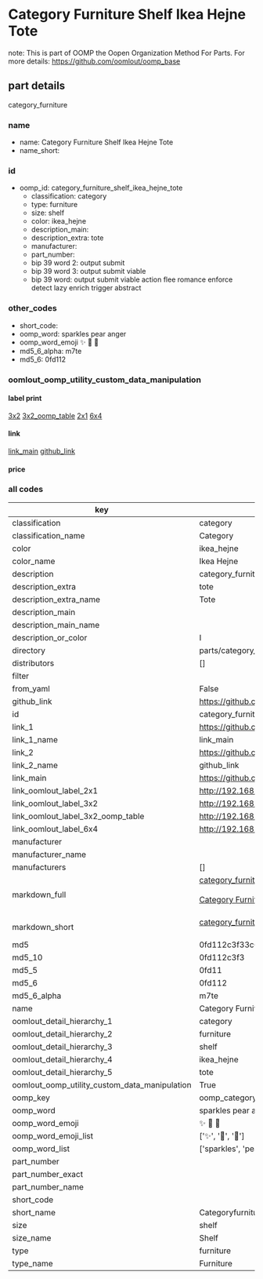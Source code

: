 # Category Furniture Shelf Ikea Hejne Tote  

note: This is part of OOMP the Oopen Organization Method For Parts. For more details: https://github.com/oomlout/oomp_base

##  part details



category_furniture

### name
* name: Category Furniture Shelf Ikea Hejne Tote
* name_short: 
### id
* oomp_id: category_furniture_shelf_ikea_hejne_tote
  * classification: category
  * type: furniture
  * size: shelf
  * color: ikea_hejne
  * description_main: 
  * description_extra: tote
  * manufacturer: 
  * part_number: 
  * bip 39 word 2: output submit
  * bip 39 word 3: output submit viable
  * bip 39 word: output submit viable action flee romance enforce detect lazy enrich trigger abstract

### other_codes
* short_code: 
* oomp_word: sparkles pear anger
* oomp_word_emoji :sparkles: :pear: :anger:
* md5_6_alpha: m7te
* md5_6: 0fd112






### oomlout_oomp_utility_custom_data_manipulation
#### label print
[3x2](http://192.168.1.245:1112/?label=oomp%20m7te)
[3x2_oomp_table](http://192.168.1.107:1112/?label=oomp%20m7te)
[2x1](http://192.168.1.242:1112/?label=oomp%20m7te)
[6x4](http://192.168.1.55:1112/?label=oomp%20m7te)    

#### link

[link_main](https://github.com/oomlout/oomlout_oomp_current_version_messy/tree/main/parts/category_furniture_shelf_ikea_hejne_tote) [github_link](https://github.com/oomlout/oomlout_oomp_part_src/tree/main/parts/category_furniture_shelf_ikea_hejne_tote)                             

#### price







### all codes 
| key | value |  
| --- | --- |  
| classification | category |  
| classification_name | Category |  
| color | ikea_hejne |  
| color_name | Ikea Hejne |  
| description | category_furniture |  
| description_extra | tote |  
| description_extra_name | Tote |  
| description_main |  |  
| description_main_name |  |  
| description_or_color | I  |  
| directory | parts/category_furniture_shelf_ikea_hejne_tote |  
| distributors | [] |  
| filter |  |  
| from_yaml | False |  
| github_link | https://github.com/oomlout/oomlout_oomp_part_src/tree/main/parts/category_furniture_shelf_ikea_hejne_tote |  
| id | category_furniture_shelf_ikea_hejne_tote |  
| link_1 | https://github.com/oomlout/oomlout_oomp_current_version_messy/tree/main/parts/category_furniture_shelf_ikea_hejne_tote |  
| link_1_name | link_main |  
| link_2 | https://github.com/oomlout/oomlout_oomp_part_src/tree/main/parts/category_furniture_shelf_ikea_hejne_tote |  
| link_2_name | github_link |  
| link_main | https://github.com/oomlout/oomlout_oomp_current_version_messy/tree/main/parts/category_furniture_shelf_ikea_hejne_tote |  
| link_oomlout_label_2x1 | http://192.168.1.242:1112/?label=oomp%20m7te |  
| link_oomlout_label_3x2 | http://192.168.1.245:1112/?label=oomp%20m7te |  
| link_oomlout_label_3x2_oomp_table | http://192.168.1.107:1112/?label=oomp%20m7te |  
| link_oomlout_label_6x4 | http://192.168.1.55:1112/?label=oomp%20m7te |  
| manufacturer |  |  
| manufacturer_name |  |  
| manufacturers | [] |  
| markdown_full | [category_furniture_shelf_ikea_hejne_tote](https://github.com/oomlout/oomlout_oomp_current_version_messy/tree/main/parts/category_furniture_shelf_ikea_hejne_tote)<br>[](https://github.com/oomlout/oomlout_oomp_current_version_messy/tree/main/parts/category_furniture_shelf_ikea_hejne_tote)<br>[Category Furniture Shelf Ikea Hejne Tote](https://github.com/oomlout/oomlout_oomp_current_version_messy/tree/main/parts/category_furniture_shelf_ikea_hejne_tote)<br><br> |  
| markdown_short | [category_furniture_shelf_ikea_hejne_tote](https://github.com/oomlout/oomlout_oomp_current_version_messy/tree/main/parts/category_furniture_shelf_ikea_hejne_tote)<br><br> |  
| md5 | 0fd112c3f33c6946ee2c6029e6b604eb |  
| md5_10 | 0fd112c3f3 |  
| md5_5 | 0fd11 |  
| md5_6 | 0fd112 |  
| md5_6_alpha | m7te |  
| name | Category Furniture Shelf Ikea Hejne Tote |  
| oomlout_detail_hierarchy_1 | category |  
| oomlout_detail_hierarchy_2 | furniture |  
| oomlout_detail_hierarchy_3 | shelf |  
| oomlout_detail_hierarchy_4 | ikea_hejne |  
| oomlout_detail_hierarchy_5 | tote |  
| oomlout_oomp_utility_custom_data_manipulation | True |  
| oomp_key | oomp_category_furniture_shelf_ikea_hejne_tote |  
| oomp_word | sparkles pear anger |  
| oomp_word_emoji | :sparkles: :pear: :anger: |  
| oomp_word_emoji_list | [':sparkles:', ':pear:', ':anger:'] |  
| oomp_word_list | ['sparkles', 'pear', 'anger'] |  
| part_number |  |  
| part_number_exact |  |  
| part_number_name |  |  
| short_code |  |  
| short_name | Categoryfurniture |  
| size | shelf |  
| size_name | Shelf |  
| type | furniture |  
| type_name | Furniture |  
